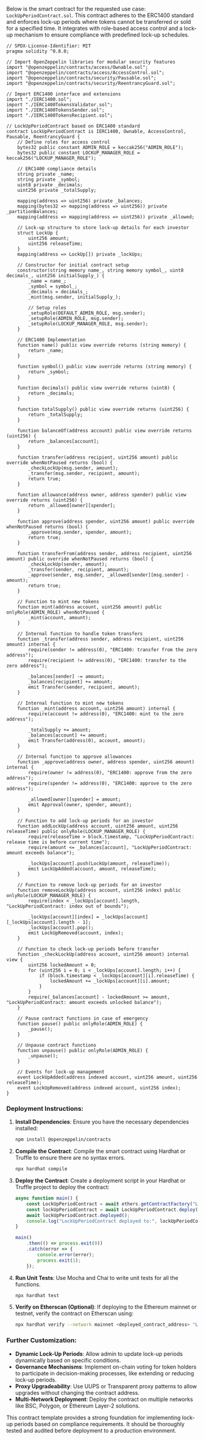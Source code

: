 Below is the smart contract for the requested use case: `LockUpPeriodContract.sol`. This contract adheres to the ERC1400 standard and enforces lock-up periods where tokens cannot be transferred or sold for a specified time. It integrates with role-based access control and a lock-up mechanism to ensure compliance with predefined lock-up schedules.

```solidity
// SPDX-License-Identifier: MIT
pragma solidity ^0.8.0;

// Import OpenZeppelin libraries for modular security features
import "@openzeppelin/contracts/access/Ownable.sol";
import "@openzeppelin/contracts/access/AccessControl.sol";
import "@openzeppelin/contracts/security/Pausable.sol";
import "@openzeppelin/contracts/security/ReentrancyGuard.sol";

// Import ERC1400 interface and extensions
import "./IERC1400.sol";
import "./IERC1400TokensValidator.sol";
import "./IERC1400TokensSender.sol";
import "./IERC1400TokensRecipient.sol";

// LockUpPeriodContract based on ERC1400 standard
contract LockUpPeriodContract is IERC1400, Ownable, AccessControl, Pausable, ReentrancyGuard {
    // Define roles for access control
    bytes32 public constant ADMIN_ROLE = keccak256("ADMIN_ROLE");
    bytes32 public constant LOCKUP_MANAGER_ROLE = keccak256("LOCKUP_MANAGER_ROLE");

    // ERC1400 compliance details
    string private _name;
    string private _symbol;
    uint8 private _decimals;
    uint256 private _totalSupply;

    mapping(address => uint256) private _balances;
    mapping(bytes32 => mapping(address => uint256)) private _partitionBalances;
    mapping(address => mapping(address => uint256)) private _allowed;

    // Lock-up structure to store lock-up details for each investor
    struct LockUp {
        uint256 amount;
        uint256 releaseTime;
    }
    mapping(address => LockUp[]) private _lockUps;

    // Constructor for initial contract setup
    constructor(string memory name_, string memory symbol_, uint8 decimals_, uint256 initialSupply_) {
        _name = name_;
        _symbol = symbol_;
        _decimals = decimals_;
        _mint(msg.sender, initialSupply_);
        
        // Setup roles
        _setupRole(DEFAULT_ADMIN_ROLE, msg.sender);
        _setupRole(ADMIN_ROLE, msg.sender);
        _setupRole(LOCKUP_MANAGER_ROLE, msg.sender);
    }

    // ERC1400 Implementation
    function name() public view override returns (string memory) {
        return _name;
    }

    function symbol() public view override returns (string memory) {
        return _symbol;
    }

    function decimals() public view override returns (uint8) {
        return _decimals;
    }

    function totalSupply() public view override returns (uint256) {
        return _totalSupply;
    }

    function balanceOf(address account) public view override returns (uint256) {
        return _balances[account];
    }

    function transfer(address recipient, uint256 amount) public override whenNotPaused returns (bool) {
        _checkLockUp(msg.sender, amount);
        _transfer(msg.sender, recipient, amount);
        return true;
    }

    function allowance(address owner, address spender) public view override returns (uint256) {
        return _allowed[owner][spender];
    }

    function approve(address spender, uint256 amount) public override whenNotPaused returns (bool) {
        _approve(msg.sender, spender, amount);
        return true;
    }

    function transferFrom(address sender, address recipient, uint256 amount) public override whenNotPaused returns (bool) {
        _checkLockUp(sender, amount);
        _transfer(sender, recipient, amount);
        _approve(sender, msg.sender, _allowed[sender][msg.sender] - amount);
        return true;
    }

    // Function to mint new tokens
    function mint(address account, uint256 amount) public onlyRole(ADMIN_ROLE) whenNotPaused {
        _mint(account, amount);
    }

    // Internal function to handle token transfers
    function _transfer(address sender, address recipient, uint256 amount) internal {
        require(sender != address(0), "ERC1400: transfer from the zero address");
        require(recipient != address(0), "ERC1400: transfer to the zero address");

        _balances[sender] -= amount;
        _balances[recipient] += amount;
        emit Transfer(sender, recipient, amount);
    }

    // Internal function to mint new tokens
    function _mint(address account, uint256 amount) internal {
        require(account != address(0), "ERC1400: mint to the zero address");

        _totalSupply += amount;
        _balances[account] += amount;
        emit Transfer(address(0), account, amount);
    }

    // Internal function to approve allowances
    function _approve(address owner, address spender, uint256 amount) internal {
        require(owner != address(0), "ERC1400: approve from the zero address");
        require(spender != address(0), "ERC1400: approve to the zero address");

        _allowed[owner][spender] = amount;
        emit Approval(owner, spender, amount);
    }

    // Function to add lock-up periods for an investor
    function addLockUp(address account, uint256 amount, uint256 releaseTime) public onlyRole(LOCKUP_MANAGER_ROLE) {
        require(releaseTime > block.timestamp, "LockUpPeriodContract: release time is before current time");
        require(amount <= _balances[account], "LockUpPeriodContract: amount exceeds balance");

        _lockUps[account].push(LockUp(amount, releaseTime));
        emit LockUpAdded(account, amount, releaseTime);
    }

    // Function to remove lock-up periods for an investor
    function removeLockUp(address account, uint256 index) public onlyRole(LOCKUP_MANAGER_ROLE) {
        require(index < _lockUps[account].length, "LockUpPeriodContract: index out of bounds");

        _lockUps[account][index] = _lockUps[account][_lockUps[account].length - 1];
        _lockUps[account].pop();
        emit LockUpRemoved(account, index);
    }

    // Function to check lock-up periods before transfer
    function _checkLockUp(address account, uint256 amount) internal view {
        uint256 lockedAmount = 0;
        for (uint256 i = 0; i < _lockUps[account].length; i++) {
            if (block.timestamp < _lockUps[account][i].releaseTime) {
                lockedAmount += _lockUps[account][i].amount;
            }
        }
        require(_balances[account] - lockedAmount >= amount, "LockUpPeriodContract: amount exceeds unlocked balance");
    }

    // Pause contract functions in case of emergency
    function pause() public onlyRole(ADMIN_ROLE) {
        _pause();
    }

    // Unpause contract functions
    function unpause() public onlyRole(ADMIN_ROLE) {
        _unpause();
    }

    // Events for lock-up management
    event LockUpAdded(address indexed account, uint256 amount, uint256 releaseTime);
    event LockUpRemoved(address indexed account, uint256 index);
}
```

### **Deployment Instructions**:

1. **Install Dependencies**:
   Ensure you have the necessary dependencies installed:
   ```bash
   npm install @openzeppelin/contracts
   ```

2. **Compile the Contract**:
   Compile the smart contract using Hardhat or Truffle to ensure there are no syntax errors.
   ```bash
   npx hardhat compile
   ```

3. **Deploy the Contract**:
   Create a deployment script in your Hardhat or Truffle project to deploy the contract:
   ```javascript
   async function main() {
       const LockUpPeriodContract = await ethers.getContractFactory("LockUpPeriodContract");
       const lockUpPeriodContract = await LockUpPeriodContract.deploy("LockUp Security Token", "LST", 18, 1000000);
       await lockUpPeriodContract.deployed();
       console.log("LockUpPeriodContract deployed to:", lockUpPeriodContract.address);
   }

   main()
       .then(() => process.exit(0))
       .catch(error => {
           console.error(error);
           process.exit(1);
       });
   ```

4. **Run Unit Tests**:
   Use Mocha and Chai to write unit tests for all the functions.
   ```bash
   npx hardhat test
   ```

5. **Verify on Etherscan (Optional)**:
   If deploying to the Ethereum mainnet or testnet, verify the contract on Etherscan using:
   ```bash
   npx hardhat verify --network mainnet <deployed_contract_address> "LockUp Security Token" "LST" 18 1000000
   ```

### **Further Customization**:

- **Dynamic Lock-Up Periods**: Allow admin to update lock-up periods dynamically based on specific conditions.
- **Governance Mechanisms**: Implement on-chain voting for token holders to participate in decision-making processes, like extending or reducing lock-up periods.
- **Proxy Upgradeability**: Use UUPS or Transparent proxy patterns to allow upgrades without changing the contract address.
- **Multi-Network Deployment**: Deploy the contract on multiple networks like BSC, Polygon, or Ethereum Layer-2 solutions.

This contract template provides a strong foundation for implementing lock-up periods based on compliance requirements. It should be thoroughly tested and audited before deployment to a production environment.